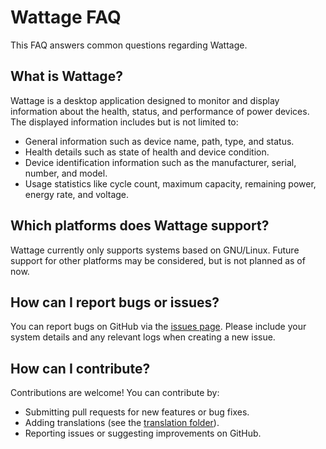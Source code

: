 # Wattage FAQ

This FAQ answers common questions regarding Wattage.

## What is Wattage?

Wattage is a desktop application designed to monitor and display information about the health, status, and performance of power devices. The displayed information includes but is not limited to:

- General information such as device name, path, type, and status.
- Health details such as state of health and device condition.
- Device identification information such as the manufacturer, serial, number, and model.
- Usage statistics like cycle count, maximum capacity, remaining power, energy rate, and voltage.

## Which platforms does Wattage support?

Wattage currently only supports systems based on GNU/Linux. Future support for other platforms may be considered, but is not planned as of now.

## How can I report bugs or issues?

You can report bugs on GitHub via the [issues page](https://github.com/v81d/wattage/issues).
Please include your system details and any relevant logs when creating a new issue.

## How can I contribute?

Contributions are welcome! You can contribute by:

- Submitting pull requests for new features or bug fixes.
- Adding translations (see the [translation folder](https://github.com/v81d/wattage/tree/main/po)).
- Reporting issues or suggesting improvements on GitHub.
